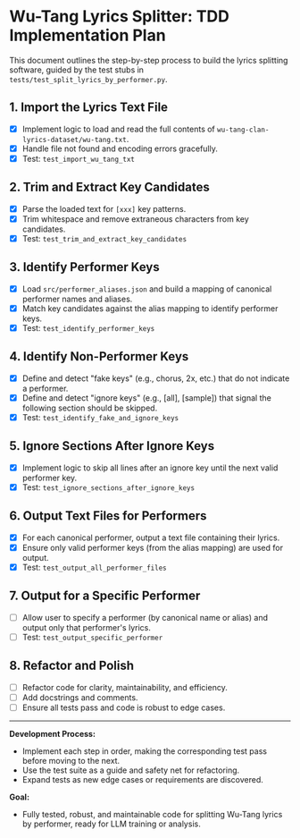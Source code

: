 # Wu-Tang Lyrics Splitter: TDD Implementation Plan

This document outlines the step-by-step process to build the lyrics splitting software, guided by the test stubs in `tests/test_split_lyrics_by_performer.py`.

## 1. Import the Lyrics Text File
- [x] Implement logic to load and read the full contents of `wu-tang-clan-lyrics-dataset/wu-tang.txt`.
- [x] Handle file not found and encoding errors gracefully.
- [x] Test: `test_import_wu_tang_txt`

## 2. Trim and Extract Key Candidates
- [x] Parse the loaded text for `[xxx]` key patterns.
- [x] Trim whitespace and remove extraneous characters from key candidates.
- [x] Test: `test_trim_and_extract_key_candidates`

## 3. Identify Performer Keys
- [x] Load `src/performer_aliases.json` and build a mapping of canonical performer names and aliases.
- [x] Match key candidates against the alias mapping to identify performer keys.
- [X] Test: `test_identify_performer_keys`

## 4. Identify Non-Performer Keys
- [x] Define and detect "fake keys" (e.g., chorus, 2x, etc.) that do not indicate a performer.
- [x] Define and detect "ignore keys" (e.g., [all], [sample]) that signal the following section should be skipped.
- [x] Test: `test_identify_fake_and_ignore_keys`

## 5. Ignore Sections After Ignore Keys
- [x] Implement logic to skip all lines after an ignore key until the next valid performer key.
- [x] Test: `test_ignore_sections_after_ignore_keys`

## 6. Output Text Files for Performers
- [x] For each canonical performer, output a text file containing their lyrics.
- [x] Ensure only valid performer keys (from the alias mapping) are used for output.
- [x] Test: `test_output_all_performer_files`

## 7. Output for a Specific Performer
- [ ] Allow user to specify a performer (by canonical name or alias) and output only that performer's lyrics.
- [ ] Test: `test_output_specific_performer`

## 8. Refactor and Polish
- [ ] Refactor code for clarity, maintainability, and efficiency.
- [ ] Add docstrings and comments.
- [ ] Ensure all tests pass and code is robust to edge cases.

---

**Development Process:**
- Implement each step in order, making the corresponding test pass before moving to the next.
- Use the test suite as a guide and safety net for refactoring.
- Expand tests as new edge cases or requirements are discovered.

**Goal:**
- Fully tested, robust, and maintainable code for splitting Wu-Tang lyrics by performer, ready for LLM training or analysis.
